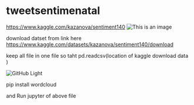 # tweetsentimenatal
https://www.kaggle.com/kazanova/sentiment140
![This is an image](https://myoctocat.com/assets/images/base-octocat.svg)

download datset from  link here
https://www.kaggle.com/datasets/kazanova/sentiment140/download

keep all file in one file so taht pd.readcsv(location of kaggle download data )

![GitHub Light](https://github.com/github-light.png#gh-dark-mode-only)

pip install wordcloud

and 
Run jupyter of above file 
